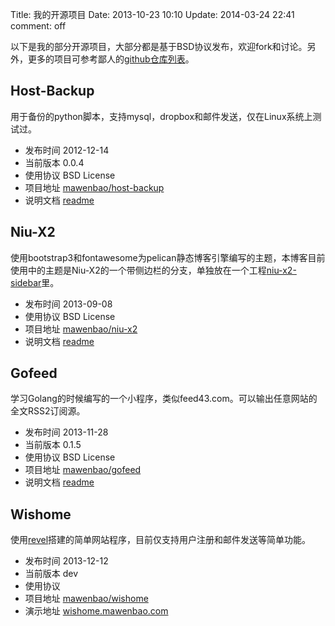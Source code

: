 Title: 我的开源项目
Date: 2013-10-23 10:10
Update: 2014-03-24 22:41
comment: off

[1]: https://github.com/mawenbao/niu-x2 "github repo for niu-x2"
[2]: /code/niu-x2-readme.html "readme for niu-x2"
[3]: https://github.com/mawenbao/gofeed "github repo for gofeed"
[4]: /code/gofeed-readme.html "readme for gofeed"
[5]: https://github.com/mawenbao/host-backup "github repo for host-backup"
[6]: /code/host_backup.html "readme for host-backup"
[7]: https://github.com/mawenbao?tab=repositories "my github repositories"
[8]: https://github.com/mawenbao/niu-x2-sidebar "github repo for niu-x2-sidebar"
[9]: https://github.com/revel/revel "revel web framework"
[10]: https://github.com/mawenbao/wishome "wishome web app"
[11]: http://wishome.mawenbao.com "wishome live demo"

以下是我的部分开源项目，大部分都是基于BSD协议发布，欢迎fork和讨论。另外，更多的项目可参考鄙人的[github仓库列表][7]。

## Host-Backup
用于备份的python脚本，支持mysql，dropbox和邮件发送，仅在Linux系统上测试过。

*  发布时间 2012-12-14
*  当前版本 0.0.4
*  使用协议 BSD License
*  项目地址 [mawenbao/host-backup][5]
*  说明文档 [readme][6]

## Niu-X2

使用bootstrap3和fontawesome为pelican静态博客引擎编写的主题，本博客目前使用中的主题是Niu-X2的一个带侧边栏的分支，单独放在一个工程[niu-x2-sidebar][8]里。

*  发布时间 2013-09-08
*  使用协议 BSD License
*  项目地址 [mawenbao/niu-x2][1]
*  说明文档 [readme][2]

## Gofeed

学习Golang的时候编写的一个小程序，类似feed43.com。可以输出任意网站的全文RSS2订阅源。

*  发布时间 2013-11-28
*  当前版本 0.1.5
*  使用协议 BSD License
*  项目地址 [mawenbao/gofeed][3]
*  说明文档 [readme][4]

## Wishome

使用[revel][9]搭建的简单网站程序，目前仅支持用户注册和邮件发送等简单功能。

*  发布时间 2013-12-12
*  当前版本 dev
*  使用协议
*  项目地址 [mawenbao/wishome][10]
*  演示地址 [wishome.mawenbao.com][11]

